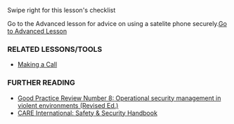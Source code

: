 [Title]: # (Et maintenant ?)
[Order]: # (11)

Swipe right for this lesson's checklist

Go to the Advanced lesson for advice on using a satelite phone securely.[Go to Advanced Lesson](umbrella://lesson/radios-and-satellite-phones/1)

### RELATED LESSONS/TOOLS

*   [Making a Call](umbrella://lesson/making-a-call)

### FURTHER READING

*   [Good Practice Review Number 8: Operational security management in violent environments (Revised Ed.)](http://odihpn.org/wp-content/uploads/2010/11/GPR_8_revised2.pdf)
*   [CARE International: Safety & Security Handbook](https://www.eisf.eu/wp-content/uploads/2014/09/0614-Macpherson-2004-CARE-International-Safety-and-Security-Handbook.pdf)